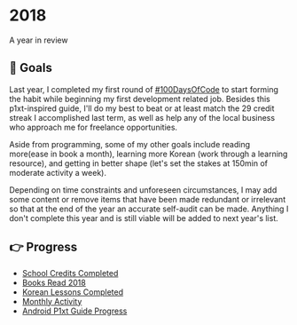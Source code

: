 # 2018
A year in review

## :round_pushpin: Goals
Last year, I completed my first round of [#100DaysOfCode](https://github.com/ceciliaconsta3/My-100-Days-of-Code) to start forming the habit while beginning my first development related job. Besides this p1xt-inspired guide, I'll do my best to beat or at least match the 29 credit streak I accomplished last term, as well as help any of the local business who approach me for freelance opportunities.

Aside from programming, some of my other goals include reading more(ease in book a month), learning more Korean (work through a learning resource), and getting in better shape (let's set the stakes at 150min of moderate activity a week).

Depending on time constraints and unforeseen circumstances, I may add some content or remove items that have been made redundant or irrelevant so that at the end of the year an accurate self-audit can be made. Anything I don't complete this year and is still viable will be added to next year's list.

## :point_right: Progress
- [School Credits Completed](/Classes.md)
- [Books Read 2018](https://www.goodreads.com/review/list/84207402-cecilia?read_at=2018)
- [Korean Lessons Completed](/Korean.md)
- [Monthly Activity](https://www.fitbit.com/user/6K95X5)
- [Android P1xt Guide Progress](/Android.md)

